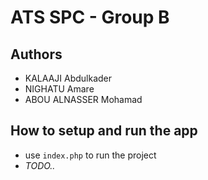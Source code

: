 # ATS SPC - Group B

## Authors

- KALAAJI Abdulkader
- NIGHATU Amare
- ABOU ALNASSER Mohamad

## How to setup and run the app

- use `index.php` to run the project
- _TODO.._
